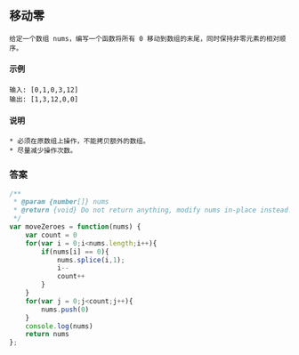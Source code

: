 ## 移动零
    给定一个数组 nums，编写一个函数将所有 0 移动到数组的末尾，同时保持非零元素的相对顺序。 
#### 示例
    输入: [0,1,0,3,12]
    输出: [1,3,12,0,0] 
#### 说明
    * 必须在原数组上操作，不能拷贝额外的数组。
    * 尽量减少操作次数。
### 答案  
```  javascript
/**
 * @param {number[]} nums
 * @return {void} Do not return anything, modify nums in-place instead.
 */
var moveZeroes = function(nums) {
    var count = 0
    for(var i = 0;i<nums.length;i++){
        if(nums[i] == 0){
            nums.splice(i,1);
            i--
            count++
        }
    }
    for(var j = 0;j<count;j++){
        nums.push(0)
    }
    console.log(nums)
    return nums
};
```